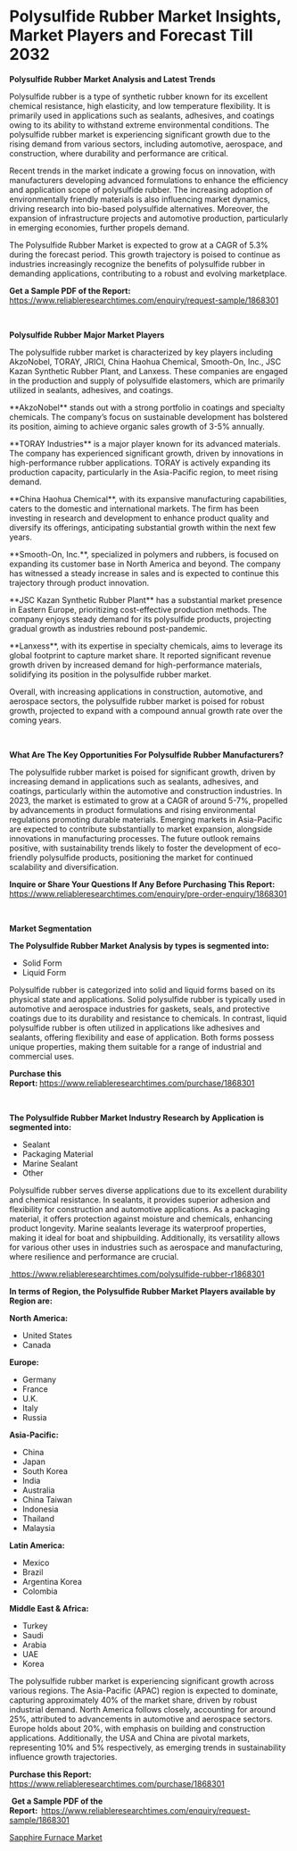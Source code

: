 <p><h1>Polysulfide Rubber Market Insights, Market Players and Forecast Till 2032</h1></p><p><strong>Polysulfide Rubber Market Analysis and Latest Trends</strong></p>
<p><p>Polysulfide rubber is a type of synthetic rubber known for its excellent chemical resistance, high elasticity, and low temperature flexibility. It is primarily used in applications such as sealants, adhesives, and coatings owing to its ability to withstand extreme environmental conditions. The polysulfide rubber market is experiencing significant growth due to the rising demand from various sectors, including automotive, aerospace, and construction, where durability and performance are critical.</p><p>Recent trends in the market indicate a growing focus on innovation, with manufacturers developing advanced formulations to enhance the efficiency and application scope of polysulfide rubber. The increasing adoption of environmentally friendly materials is also influencing market dynamics, driving research into bio-based polysulfide alternatives. Moreover, the expansion of infrastructure projects and automotive production, particularly in emerging economies, further propels demand. </p><p>The Polysulfide Rubber Market is expected to grow at a CAGR of 5.3% during the forecast period. This growth trajectory is poised to continue as industries increasingly recognize the benefits of polysulfide rubber in demanding applications, contributing to a robust and evolving marketplace.</p></p>
<p><strong>Get a Sample PDF of the Report:&nbsp;</strong> <a href="https://www.reliableresearchtimes.com/enquiry/request-sample/1868301?utm_campaign=3028&utm_medium=2&utm_source=Github&utm_content=ia&utm_term=01042025&utm_id=polysulfide-rubber">https://www.reliableresearchtimes.com/enquiry/request-sample/1868301</a></p>
<p>&nbsp;</p>
<p><strong>Polysulfide Rubber Major Market Players</strong></p>
<p><p>The polysulfide rubber market is characterized by key players including AkzoNobel, TORAY, JRICI, China Haohua Chemical, Smooth-On, Inc., JSC Kazan Synthetic Rubber Plant, and Lanxess. These companies are engaged in the production and supply of polysulfide elastomers, which are primarily utilized in sealants, adhesives, and coatings.</p><p>**AkzoNobel** stands out with a strong portfolio in coatings and specialty chemicals. The company’s focus on sustainable development has bolstered its position, aiming to achieve organic sales growth of 3-5% annually. </p><p>**TORAY Industries** is a major player known for its advanced materials. The company has experienced significant growth, driven by innovations in high-performance rubber applications. TORAY is actively expanding its production capacity, particularly in the Asia-Pacific region, to meet rising demand.</p><p>**China Haohua Chemical**, with its expansive manufacturing capabilities, caters to the domestic and international markets. The firm has been investing in research and development to enhance product quality and diversify its offerings, anticipating substantial growth within the next few years.</p><p>**Smooth-On, Inc.**, specialized in polymers and rubbers, is focused on expanding its customer base in North America and beyond. The company has witnessed a steady increase in sales and is expected to continue this trajectory through product innovation.</p><p>**JSC Kazan Synthetic Rubber Plant** has a substantial market presence in Eastern Europe, prioritizing cost-effective production methods. The company enjoys steady demand for its polysulfide products, projecting gradual growth as industries rebound post-pandemic.</p><p>**Lanxess**, with its expertise in specialty chemicals, aims to leverage its global footprint to capture market share. It reported significant revenue growth driven by increased demand for high-performance materials, solidifying its position in the polysulfide rubber market. </p><p>Overall, with increasing applications in construction, automotive, and aerospace sectors, the polysulfide rubber market is poised for robust growth, projected to expand with a compound annual growth rate over the coming years.</p></p>
<p>&nbsp;</p>
<p><strong>What Are The Key Opportunities For Polysulfide Rubber Manufacturers?</strong></p>
<p><p>The polysulfide rubber market is poised for significant growth, driven by increasing demand in applications such as sealants, adhesives, and coatings, particularly within the automotive and construction industries. In 2023, the market is estimated to grow at a CAGR of around 5-7%, propelled by advancements in product formulations and rising environmental regulations promoting durable materials. Emerging markets in Asia-Pacific are expected to contribute substantially to market expansion, alongside innovations in manufacturing processes. The future outlook remains positive, with sustainability trends likely to foster the development of eco-friendly polysulfide products, positioning the market for continued scalability and diversification.</p></p>
<p><strong>Inquire or Share Your Questions If Any Before Purchasing This Report:</strong> <a href="https://www.reliableresearchtimes.com/enquiry/pre-order-enquiry/1868301?utm_campaign=3028&utm_medium=2&utm_source=Github&utm_content=ia&utm_term=01042025&utm_id=polysulfide-rubber">https://www.reliableresearchtimes.com/enquiry/pre-order-enquiry/1868301</a></p>
<p>&nbsp;</p>
<p><strong>Market Segmentation</strong></p>
<p><strong>The Polysulfide Rubber Market Analysis by types is segmented into:</strong></p>
<p><ul><li>Solid Form</li><li>Liquid Form</li></ul></p>
<p><p>Polysulfide rubber is categorized into solid and liquid forms based on its physical state and applications. Solid polysulfide rubber is typically used in automotive and aerospace industries for gaskets, seals, and protective coatings due to its durability and resistance to chemicals. In contrast, liquid polysulfide rubber is often utilized in applications like adhesives and sealants, offering flexibility and ease of application. Both forms possess unique properties, making them suitable for a range of industrial and commercial uses.</p></p>
<p><strong>Purchase this Report:&nbsp;</strong><a href="https://www.reliableresearchtimes.com/purchase/1868301?utm_campaign=3028&utm_medium=2&utm_source=Github&utm_content=ia&utm_term=01042025&utm_id=polysulfide-rubber">https://www.reliableresearchtimes.com/purchase/1868301</a></p>
<p>&nbsp;</p>
<p><strong>The Polysulfide Rubber Market Industry Research by Application is segmented into:</strong></p>
<p><ul><li>Sealant</li><li>Packaging Material</li><li>Marine Sealant</li><li>Other</li></ul></p>
<p><p>Polysulfide rubber serves diverse applications due to its excellent durability and chemical resistance. In sealants, it provides superior adhesion and flexibility for construction and automotive applications. As a packaging material, it offers protection against moisture and chemicals, enhancing product longevity. Marine sealants leverage its waterproof properties, making it ideal for boat and shipbuilding. Additionally, its versatility allows for various other uses in industries such as aerospace and manufacturing, where resilience and performance are crucial.</p></p>
<p><a href="https://www.reliableresearchtimes.com/polysulfide-rubber-r1868301?utm_campaign=3028&utm_medium=2&utm_source=Github&utm_content=ia&utm_term=01042025&utm_id=polysulfide-rubber">&nbsp;https://www.reliableresearchtimes.com/polysulfide-rubber-r1868301</a></p>
<p><strong>In terms of Region, the Polysulfide Rubber Market Players available by Region are:</strong></p>
<p>
    <p> <strong> North America: </strong>
        <ul>
            <li>United States</li>
            <li>Canada</li>
        </ul>
        </p> 
    <p> <strong> Europe: </strong>
        <ul>
            <li>Germany</li>
            <li>France</li>
            <li>U.K.</li>
            <li>Italy</li>
            <li>Russia</li>
        </ul>
        </p> 
    <p> <strong> Asia-Pacific: </strong>
        <ul>
            <li>China</li>
            <li>Japan</li>
            <li>South Korea</li>
            <li>India</li>
            <li>Australia</li>
            <li>China Taiwan</li>
            <li>Indonesia</li>
            <li>Thailand</li>
            <li>Malaysia</li>
        </ul>
        </p> 
    <p> <strong> Latin America: </strong>
        <ul>
            <li>Mexico</li>
            <li>Brazil</li>
            <li>Argentina Korea</li>
            <li>Colombia</li>
        </ul>
        </p> 
    <p> <strong> Middle East & Africa: </strong>
        <ul>
            <li>Turkey</li>
            <li>Saudi</li>
            <li>Arabia</li>
            <li>UAE</li>
            <li>Korea</li>
        </ul>
    </p>
    </p>
<p><p>The polysulfide rubber market is experiencing significant growth across various regions. The Asia-Pacific (APAC) region is expected to dominate, capturing approximately 40% of the market share, driven by robust industrial demand. North America follows closely, accounting for around 25%, attributed to advancements in automotive and aerospace sectors. Europe holds about 20%, with emphasis on building and construction applications. Additionally, the USA and China are pivotal markets, representing 10% and 5% respectively, as emerging trends in sustainability influence growth trajectories.</p></p>
<p><strong>Purchase this Report: </strong><a href="https://www.reliableresearchtimes.com/purchase/1868301?utm_campaign=3028&utm_medium=2&utm_source=Github&utm_content=ia&utm_term=01042025&utm_id=polysulfide-rubber">https://www.reliableresearchtimes.com/purchase/1868301</a></p>
<p>&nbsp;<strong>Get a Sample PDF of the Report:&nbsp;&nbsp;</strong><a href="https://www.reliableresearchtimes.com/enquiry/request-sample/1868301?utm_campaign=3028&utm_medium=2&utm_source=Github&utm_content=ia&utm_term=01042025&utm_id=polysulfide-rubber">https://www.reliableresearchtimes.com/enquiry/request-sample/1868301</a></p>
<p><strong></strong></p>
<p><p><a href="https://github.com/mohmodsiason/Market-Research-Report-List-1/blob/main/sapphire-furnace-market.md?utm_campaign=3028&utm_medium=2&utm_source=Github&utm_content=ia&utm_term=01042025&utm_id=polysulfide-rubber">Sapphire Furnace Market</a></p></p>